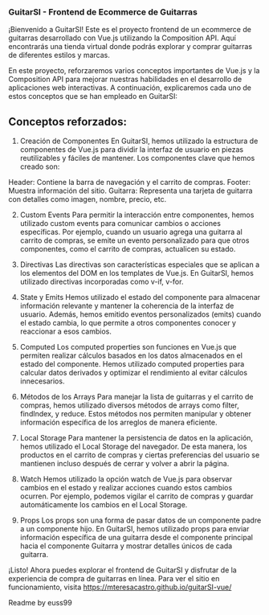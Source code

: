 ### GuitarSI - Frontend de Ecommerce de Guitarras
¡Bienvenido a GuitarSI! Este es el proyecto frontend de un ecommerce de guitarras desarrollado con Vue.js utilizando la Composition API. Aquí encontrarás una tienda virtual donde podrás explorar y comprar guitarras de diferentes estilos y marcas.

En este proyecto, reforzaremos varios conceptos importantes de Vue.js y la Composition API para mejorar nuestras habilidades en el desarrollo de aplicaciones web interactivas. A continuación, explicaremos cada uno de estos conceptos que se han empleado en GuitarSI:

## Conceptos reforzados:

1. Creación de Componentes
En GuitarSI, hemos utilizado la estructura de componentes de Vue.js para dividir la interfaz de usuario en piezas reutilizables y fáciles de mantener. Los componentes clave que hemos creado son:

Header: Contiene la barra de navegación y el carrito de compras.
Footer: Muestra información del sitio.
Guitarra: Representa una tarjeta de guitarra con detalles como imagen, nombre, precio, etc.

2. Custom Events
Para permitir la interacción entre componentes, hemos utilizado custom events para comunicar cambios o acciones específicas. Por ejemplo, cuando un usuario agrega una guitarra al carrito de compras, se emite un evento personalizado para que otros componentes, como el carrito de compras, actualicen su estado.

3. Directivas
Las directivas son características especiales que se aplican a los elementos del DOM en los templates de Vue.js. En GuitarSI, hemos utilizado directivas incorporadas como v-if, v-for.

4. State y Emits
Hemos utilizado el estado del componente para almacenar información relevante y mantener la coherencia de la interfaz de usuario. Además, hemos emitido eventos personalizados (emits) cuando el estado cambia, lo que permite a otros componentes conocer y reaccionar a esos cambios.

5. Computed
Los computed properties son funciones en Vue.js que permiten realizar cálculos basados en los datos almacenados en el estado del componente. Hemos utilizado computed properties para calcular datos derivados y optimizar el rendimiento al evitar cálculos innecesarios.

6. Métodos de los Arrays
Para manejar la lista de guitarras y el carrito de compras, hemos utilizado diversos métodos de arrays como filter, findIndex, y reduce. Estos métodos nos permiten manipular y obtener información específica de los arreglos de manera eficiente.

7. Local Storage
Para mantener la persistencia de datos en la aplicación, hemos utilizado el Local Storage del navegador. De esta manera, los productos en el carrito de compras y ciertas preferencias del usuario se mantienen incluso después de cerrar y volver a abrir la página.

8. Watch
Hemos utilizado la opción watch de Vue.js para observar cambios en el estado y realizar acciones cuando estos cambios ocurren. Por ejemplo, podemos vigilar el carrito de compras y guardar automáticamente los cambios en el Local Storage.

9. Props
Los props son una forma de pasar datos de un componente padre a un componente hijo. En GuitarSI, hemos utilizado props para enviar información específica de una guitarra desde el componente principal hacia el componente Guitarra y mostrar detalles únicos de cada guitarra.

¡Listo! Ahora puedes explorar el frontend de GuitarSI y disfrutar de la experiencia de compra de guitarras en línea. Para ver el sitio en funcionamiento, visita https://mteresacastro.github.io/guitarSI-vue/ 









Readme by euss99